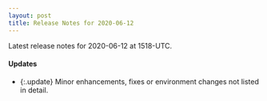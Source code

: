 ```yaml
---
layout: post
title: Release Notes for 2020-06-12
---
```


Latest release notes for 2020-06-12 at 1518-UTC.

<div class='updates' markdown='1'>

#### Updates

- {:.update} Minor enhancements, fixes or environment changes not listed in detail.

</div>


